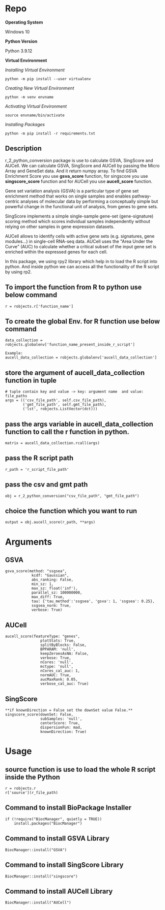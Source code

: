 # Repo


**Operating System**

Windows 10

**Python Version**

Python 3.9.12

**Virtual Environment**

*Installing Virtual Environment*
```console
python -m pip install --user virtualenv
```
*Creating New Virtual Environment*
```console
python -m venv envname
```
*Activating Virtual Environment*
```console
source envname/bin/activate
```
*Installing Packages*
```console
python -m pip install -r requirements.txt
```

## Description
r_2_python_conversion package is use to calculate GSVA, SingScore and AUCell. We 
can calculate GSVA, SingScore and AUCell by passing the Micro Array and GeneSet data.
And it return numpy array. To find GSVA Enrichment Score you use **gsva_score** function,
for singscore you use **singscore_score** function and for AUCell you use **aucell_score** 
function.

Gene set variation analysis (GSVA) is a particular type of gene set enrichment
method that works on single samples and enables pathway-centric analyses of 
molecular data by performing a conceptually simple but powerful change in the 
functional unit of analysis, from genes to gene sets.

SingScore implements a simple single-sample gene-set (gene-signature) scoring 
method which scores individual samples independently without relying on other 
samples in gene expression datasets.

AUCell allows to identify cells with active gene sets (e.g. signatures, gene 
modules...) in single-cell RNA-seq data. AUCell uses the "Area Under the Curve" 
(AUC) to calculate whether a critical subset of the input gene set is enriched 
within the expressed genes for each cell.

In this package, we using rpy2 library which help in to load the R script into python.
And inside python we can access all the functionality of the R script by using rp2.

## To import the function from R to python use below command
```console
r = robjects.r['function_name']
```

## To create the global Env. for R function use below command
```console
data_collection = robjects.globalenv['function_name_present_inside_r_script']

Example:
aucell_data_collection = robjects.globalenv['aucell_data_collection'] 
```

## store the argument of aucell_data_collection function in tuple 
```console
# tuple contain key and value -> key: argument name  and value: file_paths
args = (('csv_file_path', self.csv_file_path),
        ('gmt_file_path', self.gmt_file_path),
        ('lst', robjects.ListVector(dct)))
```
## pass the args variable in aucell_data_collection function to call the r function in python.
```console
matrix = aucell_data_collection.rcall(args)
```

## pass the R script path
```console
r_path = 'r_script_file_path'
```

## pass the csv and gmt path
```console
obj = r_2_python_conversion("csv_file_path", "gmt_file_path")
```

## choice the function which you want to run
```console
output = obj.aucell_score(r_path, **args)
```

# Arguments

## GSVA
```console
gsva_score(method: "ssgsea", 
            kcdf: "Gaussian", 
            abs_ranking: False,
            min_sz: 1,
            max_sz: float('inf'),
            parallel_sz: 100000000,
            max_diff: True,
            tau: {'tau_method':'ssgsea', 'gsva': 1, 'ssgsea': 0.25},
            ssgsea_norm: True,
            verbose: True)
```

## AUCell
```console
aucell_score(featureType: "genes",
                plotStats: True,
                splitByBlocks: False,
                BPPARAM: 'null',
                keepZeroesAsNA: False,
                verbose: True,
                nCores: 'null',
                mctype: 'null',
                nCores_cal_auc: 1,
                normAUC: True,
                aucMaxRank: 0.05,
                verbose_cal_auc: True)
```

## SingScore
```console
**if knownDirection = False set the downSet value False.**
singscore_score(downSet: False,
                subSamples: 'null',
                centerScore: True,
                dispersionFun: mad,
                knownDirection: True)
```

# Usage

## source function is use to load the whole R script inside the Python
```console
r = robjects.r
r['source'](r_file_path)
```

## Command to install BioPackage Installer
```console
if (!require("BiocManager", quietly = TRUE))
    install.packages("BiocManager")
```

## Command to install GSVA Library
```console
BiocManager::install("GSVA")
```

## Command to install SingScore Library
```console
BiocManager::install("singscore")
```

## Command to install AUCell Library
```console
BiocManager::install("AUCell")
```

